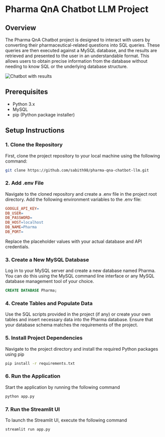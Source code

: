 # Pharma QnA Chatbot LLM Project

## Overview

The Pharma QnA Chatbot project is designed to interact with users by converting their pharmaceutical-related questions into SQL queries. These queries are then executed against a MySQL database, and the results are retrieved and presented to the user in an understandable format. This allows users to obtain precise information from the database without needing to know SQL or the underlying database structure.

![Chatbot with results](https://github.com/sabith98/pharma-qna-chatbot-llm/assets/53857418/ded9d5e5-d5c6-41ab-a899-6bb1fd1b833f)

## Prerequisites

- Python 3.x
- MySQL
- pip (Python package installer)

## Setup Instructions

### 1. Clone the Repository

First, clone the project repository to your local machine using the following command:

```bash
git clone https://github.com/sabith98/pharma-qna-chatbot-llm.git
```

### 2. Add .env File

Navigate to the cloned repository and create a .env file in the project root directory. Add the following environment variables to the .env file:

```makefile
GOOGLE_API_KEY=
DB_USER=
DB_PASSWORD=
DB_HOST=localhost
DB_NAME=Pharma
DB_PORT=
```

Replace the placeholder values with your actual database and API credentials.

### 3. Create a New MySQL Database

Log in to your MySQL server and create a new database named Pharma. You can do this using the MySQL command line interface or any MySQL database management tool of your choice.

```sql
CREATE DATABASE Pharma;
```

### 4. Create Tables and Populate Data

Use the SQL scripts provided in the project (if any) or create your own tables and insert necessary data into the Pharma database. Ensure that your database schema matches the requirements of the project.

### 5. Install Project Dependencies

Navigate to the project directory and install the required Python packages using pip

```bash
pip install -r requirements.txt
```

### 6. Run the Application

Start the application by running the following command

```bash
python app.py
```

### 7. Run the Streamlit UI

To launch the Streamlit UI, execute the following command

```
streamlit run app.py
```
